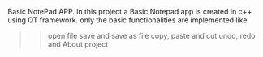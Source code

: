 Basic NotePad APP.
in this project a Basic Notepad app is created in c++ using QT framework.
only the basic functionalities are implemented like
>> open file
>> save and save as file
>> copy, paste and cut
>> undo, redo and About project
